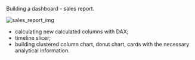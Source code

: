 Building a dashboard - sales report.

![sales_report_img](https://github.com/user-attachments/assets/a6dcb756-2d5a-4b54-937a-2bd2501cf1e5)

- calculating new calculated columns with DAX;
- timeline slicer;
- building clustered column chart, donut chart, cards with the necessary analytical information.

